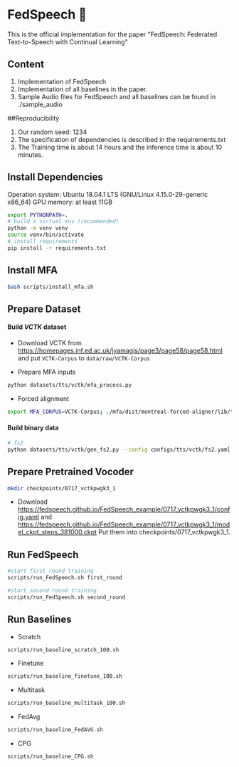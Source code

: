 # FedSpeech 👋
This is the official implementation for the paper "FedSpeech: Federated Text-to-Speech with Continual Learning"

## Content
1. Implementation of FedSpeech
2. Implementation of all baselines in the paper.
3. Sample Audio files for FedSpeech and all baselines can be found in ./sample_audio

##Reproducibility
1. Our random seed: 1234
2. The specification of dependencies is described in the requirements.txt
3. The Training time is about 14 hours and the inference time is about 10 minutes.

## Install Dependencies
Operation system: Ubuntu 18.04.1 LTS (GNU/Linux 4.15.0-29-generic x86_64)
GPU memory: at least 11GB
```bash
export PYTHONPATH=.
# build a virtual env (recommended)
python -m venv venv
source venv/bin/activate
# install requirements
pip install -r requirements.txt
```

## Install MFA
```bash
bash scripts/install_mfa.sh
```

##  Prepare Dataset
#### Build *VCTK* dataset
- Download VCTK from https://homepages.inf.ed.ac.uk/jyamagis/page3/page58/page58.html and put `VCTK-Corpus` to `data/raw/VCTK-Corpus`

- Prepare MFA inputs
```bash
python datasets/tts/vctk/mfa_process.py
```

- Forced alignment
```bash
export MFA_CORPUS=VCTK-Corpus; ./mfa/dist/montreal-forced-aligner/lib/train_and_align data/raw/$MFA_CORPUS/mfa_input data/raw/$MFA_CORPUS/dict_mfa.txt data/raw/$MFA_CORPUS/mfa_outputs -t ./montreal-forced-aligner/tmp -j 24
```

#### Build binary data
```bash
# fs2
python datasets/tts/vctk/gen_fs2.py --config configs/tts/vctk/fs2.yaml
```

##  Prepare Pretrained Vocoder
```bash
mkdir checkpoints/0717_vctkpwgk3_1
```
- Download https://fedspeech.github.io/FedSpeech_example/0717_vctkpwgk3_1/config.yaml and https://fedspeech.github.io/FedSpeech_example/0717_vctkpwgk3_1/model_ckpt_steps_381000.ckpt Put them into checkpoints/0717_vctkpwgk3_1.

## Run FedSpeech
```bash
#start first round training
scripts/run_FedSpeech.sh first_round

#start second round training
scripts/run_FedSpeech.sh second_round
```

## Run Baselines
- Scratch
```bash
scripts/run_baseline_scratch_100.sh
```
- Finetune
```bash
scripts/run_baseline_finetune_100.sh
```
- Multitask
```bash
scripts/run_baseline_multitask_100.sh
```
- FedAvg
```bash
scripts/run_baseline_FedAVG.sh
```
- CPG
```bash
scripts/run_baseline_CPG.sh
```


